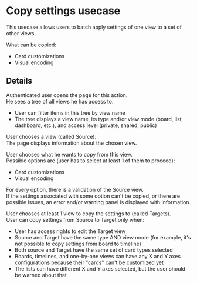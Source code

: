 # Copy settings usecase

This usecase allows users to batch apply settings of one view to a set of other views.

What can be copied:

  - Card customizations
  - Visual encoding

## Details
Authenticated user opens the page for this action.  
He sees a tree of all views he has access to.

  - User can filter items in this tree by view name
  - The tree displays a view name, its type and/or view mode (board, list, dashboard, etc.), and access level (private, shared, public)


User chooses a view (called Source).  
The page displays information about the chosen view.


User chooses what he wants to copy from this view.  
Possible options are (user has to select at least 1 of them to proceed):

  - Card customizations
  - Visual encoding


For every option, there is a validation of the Source view.  
If the settings associated with some option can't be copied, or there are possible issues, an error and/or warning panel is displayed with information.


User chooses at least 1 view to copy the settings to (called Targets).  
User can copy settings from Source to Target only when:

  - User has access rights to edit the Target view
  - Source and Target have the same type AND view mode (for example, it's not possible to copy settings from board to timeline)
  - Both source and Target have the same set of card types selected
  - Boards, timelines, and one-by-one views can have any X and Y axes configurations because their "cards" can't be customized yet
  - The lists can have different X and Y axes selected, but the user should be warned about that
